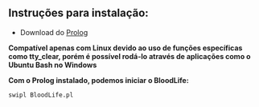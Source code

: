 ## Instruções para instalação:

* Download do [Prolog](https://www.swi-prolog.org/Download.html)

**Compatível apenas com Linux devido ao uso de funções específicas como tty_clear, porém é possível rodá-lo através de aplicações como o Ubuntu Bash no Windows**

**Com o Prolog instalado, podemos iniciar o BloodLife:**

	swipl BloodLife.pl